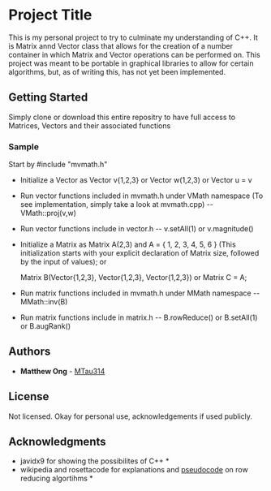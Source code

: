 # Project Title

This is my personal project to try to culminate my understanding of C++. It is Matrix annd Vector class that allows for the creation of a number container in which Matrix and Vector operations can be performed on. This project was meant to be portable in graphical libraries to allow for certain algorithms, but, as of writing this, has not yet been implemented.

## Getting Started

Simply clone or download this entire repositry to have full access to Matrices, Vectors and their associated functions

### Sample
Start by #include "mvmath.h"

- Initialize a Vector as
    Vector v{1,2,3} or 
    Vector w(1,2,3) or 
    Vector u = v

- Run vector functions included in mvmath.h under VMath namespace (To see implementation, simply take a look at mvmath.cpp) --
    VMath::proj(v,w)
- Run vector functions include in vector.h --
    v.setAll(1) or v.magnitude()

- Initialize a Matrix as
    Matrix A(2,3) and 
    A = { 1, 2, 3,
          4, 5, 6 }
    (This initialization starts with your explicit declaration of Matrix size, followed by the input of values); or 
          
    Matrix B(Vector{1,2,3}, Vector{1,2,3}, Vector{1,2,3}) or
    Matrix C = A;
    
- Run matrix functions included in mvmath.h under MMath namespace --
  MMath::inv(B)
- Run matrix functions include in matrix.h --
  B.rowReduce() or B.setAll(1) or B.augRank()

## Authors

* **Matthew Ong** - [MTau314](https://github.com/MTau314)

## License

Not licensed. Okay for personal use, acknowledgements if used publicly.

## Acknowledgments

* javidx9 for showing the possibilites of C++ *
* wikipedia and rosettacode for explanations and [pseudocode](https://rosettacode.org/wiki/Reduced_row_echelon_form#C.2B.2B) on row reducing algortihms *
